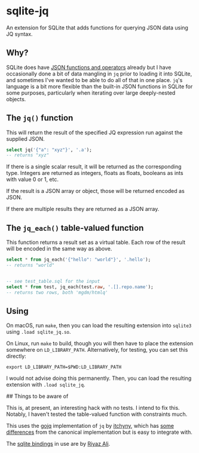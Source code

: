 # sqlite-jq
An extension for SQLite that adds functions for querying JSON data using JQ syntax.

## Why?

SQLite does have [JSON functions and operators](https://www.sqlite.org/json1.html) already but I have occasionally done a bit of data mangling in `jq` prior to loading it into SQLite, and sometimes I've wanted to be able to do all of that in one place. `jq`'s language is a bit more flexible than the built-in JSON functions in SQLite for some purposes, particularly when iterating over large deeply-nested objects.

## The `jq()` function

This will return the result of the specified JQ expression run against the supplied JSON.

```sql
select jq('{"a": "xyz"}', '.a');
-- returns "xyz"
```

If there is a single scalar result, it will be returned as the corresponding type. Integers are returned as integers, floats as floats, booleans as ints with value 0 or 1, etc.

If the result is a JSON array or object, those will be returned encoded as JSON.

If there are multiple results they are returned as a JSON array.

## The `jq_each()` table-valued function

This function returns a result set as a virtual table. Each row of the result will be encoded in the same way as above.

```sql
select * from jq_each('{"hello": "world"}', '.hello');
-- returns "world"


-- see test_table.sql for the input
select * from test, jq_each(test.raw, '.[].repo.name');
-- returns two rows, both 'mgdm/htmlq'
```

## Using

On macOS, run `make`, then you can load the resulting extension into `sqlite3` using `.load sqlite_jq.so`.

On Linux, run `make` to build, though you will then have to place the extension somewhere on `LD_LIBRARY_PATH`. Alternatively, for testing, you can set this directly:

```shell
export LD_LIBRARY_PATH=$PWD:LD_LIBRARY_PATH
```

I would not advise doing this permanently. Then, you can load the resulting extension with `.load sqlite_jq`.

## Things to be aware of

This is, at present, an interesting hack with no tests. I intend to fix this. Notably, I haven't tested the table-valued function with constraints much.

This uses the [gojq](https://github.com/itchyny/gojq) implementation of `jq` by [itchyny](https://github.com/itchyny), which has [some differences](https://github.com/itchyny/gojq#difference-to-jq) from the canonical implementation but is easy to integrate with.

The [sqlite bindings](https://github.com/riyaz-ali/sqlite) in use are by [Riyaz Ali](https://github.com/riyaz-ali).
